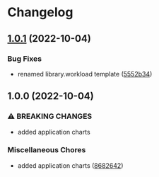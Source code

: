 # Changelog

## [1.0.1](https://github.com/ptonini/helm-charts/compare/psono-v1.0.0...psono-v1.0.1) (2022-10-04)


### Bug Fixes

* renamed library.workload template ([5552b34](https://github.com/ptonini/helm-charts/commit/5552b34e36cb8dc2f2d52d8b54a08249bcc72fe4))

## 1.0.0 (2022-10-04)


### ⚠ BREAKING CHANGES

* added application charts

### Miscellaneous Chores

* added application charts ([8682642](https://github.com/ptonini/helm-charts/commit/86826429ed0828423670eab75efff25ef7e31924))
